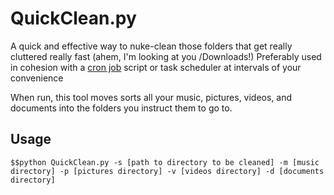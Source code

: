 QuickClean.py
=============

A quick and effective way to nuke-clean those folders that get really cluttered really fast (ahem, I'm looking at you /Downloads!)
Preferably used in cohesion with a [cron job](http://www.generateit.net/cron-job/) script or task scheduler at intervals of your convenience 

When run, this tool moves sorts all your music, pictures, videos, and documents into the folders you instruct them to go to.

Usage
-----
	$$python QuickClean.py -s [path to directory to be cleaned] -m [music directory] -p [pictures directory] -v [videos directory] -d [documents directory]
                                                                                                                
